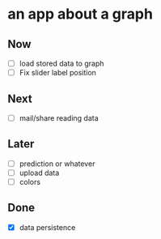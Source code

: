 an app about a graph
====================

## Now

- [ ] load stored data to graph
- [ ] Fix slider label position

## Next

- [ ] mail/share reading data

## Later

- [ ] prediction or whatever
- [ ] upload data
- [ ] colors

## Done

- [x] data persistence